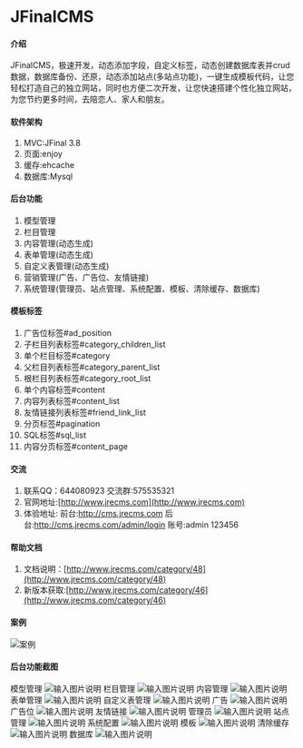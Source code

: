 # JFinalCMS 

#### 介绍
JFinalCMS，极速开发，动态添加字段，自定义标签，动态创建数据库表并crud数据，数据库备份、还原，动态添加站点(多站点功能)，一键生成模板代码，让您轻松打造自己的独立网站，同时也方便二次开发，让您快速搭建个性化独立网站，为您节约更多时间，去陪恋人、家人和朋友。

#### 软件架构
1. MVC:JFinal 3.8
2. 页面:enjoy
3. 缓存:ehcache
4. 数据库:Mysql


#### 后台功能

1. 模型管理
2. 栏目管理
3. 内容管理(动态生成)
4. 表单管理(动态生成)
5. 自定义表管理(动态生成)
6. 营销管理(广告、广告位、友情链接)
7. 系统管理(管理员、站点管理、系统配置、模板、清除缓存、数据库)

#### 模板标签

1. 广告位标签#ad_position
2. 子栏目列表标签#category_children_list
3. 单个栏目标签#category
4. 父栏目列表标签#category_parent_list
5. 根栏目列表标签#category_root_list
6. 单个内容标签#content
7. 内容列表标签#content_list
8. 友情链接列表标签#friend_link_list
9. 分页标签#pagination
10. SQL标签#sql_list
11. 内容分页标签#content_page

#### 交流

1. 联系QQ：644080923 交流群:575535321
2. 官网地址:[http://www.jrecms.com](http://www.jrecms.com)
3. 体验地址: 前台:http://cms.jrecms.com 后台:http://cms.jrecms.com/admin/login 账号:admin 123456

#### 帮助文档

1. 文档说明：[http://www.jrecms.com/category/48](http://www.jrecms.com/category/48)
2. 新版本获取:[http://www.jrecms.com/category/46](http://www.jrecms.com/category/46)

#### 案例

![案例](https://images.gitee.com/uploads/images/2019/0522/142523_9cedc51f_623319.png "屏幕截图.png")

#### 后台功能截图

模型管理
![输入图片说明](https://images.gitee.com/uploads/images/2019/0114/160237_51a1e4f2_623319.png "屏幕截图.png")
栏目管理
![输入图片说明](https://images.gitee.com/uploads/images/2019/0114/160300_80cb28db_623319.png "屏幕截图.png")
内容管理
![输入图片说明](https://images.gitee.com/uploads/images/2019/0114/160310_70a74f29_623319.png "屏幕截图.png")
表单管理
![输入图片说明](https://images.gitee.com/uploads/images/2019/0114/160318_460d88a6_623319.png "屏幕截图.png")
自定义表管理
![输入图片说明](https://images.gitee.com/uploads/images/2019/0114/160323_ab9cde6b_623319.png "屏幕截图.png")
广告
![输入图片说明](https://images.gitee.com/uploads/images/2019/0114/160328_0b45aa58_623319.png "屏幕截图.png")
广告位
![输入图片说明](https://images.gitee.com/uploads/images/2019/0114/160334_39c12aae_623319.png "屏幕截图.png")
友情链接
![输入图片说明](https://images.gitee.com/uploads/images/2019/0114/160339_f43f7132_623319.png "屏幕截图.png")
管理员
![输入图片说明](https://images.gitee.com/uploads/images/2019/0114/160344_d8fb0bb6_623319.png "屏幕截图.png")
站点管理
![输入图片说明](https://images.gitee.com/uploads/images/2019/0114/160349_a33fb55f_623319.png "屏幕截图.png")
系统配置
![输入图片说明](https://images.gitee.com/uploads/images/2019/0114/160354_e7989ff1_623319.png "屏幕截图.png")
模板
![输入图片说明](https://images.gitee.com/uploads/images/2019/0114/160400_930db973_623319.png "屏幕截图.png")
清除缓存
![输入图片说明](https://images.gitee.com/uploads/images/2019/0114/160406_a0882f3d_623319.png "屏幕截图.png")
数据库
![输入图片说明](https://images.gitee.com/uploads/images/2019/0114/160431_3206872d_623319.png "屏幕截图.png")
